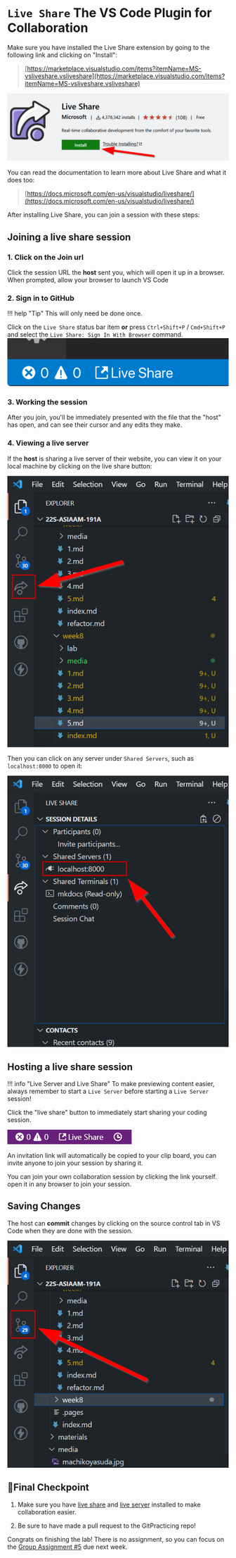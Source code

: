 # `Live Share` The VS Code Plugin for Collaboration

Make sure you have installed the Live Share extension by going to the following link and clicking on "Install": 

>[https://marketplace.visualstudio.com/items?itemName=MS-vsliveshare.vsliveshare](https://marketplace.visualstudio.com/items?itemName=MS-vsliveshare.vsliveshare)

![./media/live_share_install.png](./media/live_share_install.png)

You can read the documentation to learn more about Live Share and what it does too:

>[https://docs.microsoft.com/en-us/visualstudio/liveshare/](https://docs.microsoft.com/en-us/visualstudio/liveshare/)


After installing Live Share, you can join a session with these steps:

## Joining a live share session

### 1. Click on the Join url

Click the session URL the **host** sent you, which will open it up in a browser. When prompted, allow your browser to launch VS Code

### 2. Sign in to GitHub

!!! help "Tip"
    This will only need be done once.

Click on the `Live Share` status bar item **or** press `Ctrl+Shift+P` / `Cmd+Shift+P` and select the `Live Share: Sign In With Browser` command.
![](media/vscode-sign-in-button.png)

### 3. Working the session

After you join, you'll be immediately presented with the file that the "host" has open, and can see their cursor and any edits they make.

### 4. Viewing a live server

If the **host** is sharing a live server of their website, you can view it on your local machine by clicking on the live share button:

![](media/livesharebutton.png)

Then you can click on any server under `Shared Servers`, such as `localhost:8000` to open it: 

![](media/liveshareserver.png)

## Hosting a live share session

!!! info "Live Server and Live Share"
    To make previewing content easier, always remember to start a `Live Server` before starting a `Live Server` session!


Click the "live share" button to immediately start sharing your coding session.

![./media/vscode-share-button-new.png](./media/vscode-share-button-new.png)

An invitation link will automatically be copied to your clip board, you can invite anyone to join your session by sharing it. 

You can join your own collaboration session by clicking the link yourself. open it in any browser to join your session.

## Saving Changes

The host can **commit** changes by clicking on the source control tab in VS Code when they are done with the session.

![](./media/commitchanges.png)

## 🏁Final Checkpoint

1. Make sure you have [live share](https://marketplace.visualstudio.com/items?itemName=MS-vsliveshare.vsliveshare) and [live server](https://marketplace.visualstudio.com/items?itemName=ritwickdey.LiveServer) installed to make collaboration easier.

2. Be sure to have made a pull request to the GitPracticing repo!

Congrats on finishing the lab! There is no assignment, so you can focus on the [Group Assignment #5](../../assignments/week7/group_assignment.md) due next week.